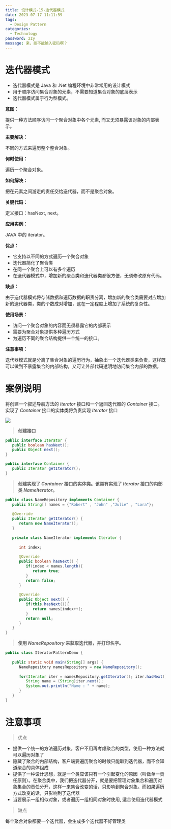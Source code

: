 ```yaml
---
title: 设计模式-15-迭代器模式
date: 2023-07-17 11:11:59
tags: 
  - Design Pattern
categories: 
  - Technology
password: zzy   
message: 亲，能不能输入密码啊？
---
```


# 迭代器模式

* 迭代器模式是 Java 和 .Net 编程环境中非常常用的设计模式
* 用于顺序访问集合对象的元素，不需要知道集合对象的底层表示
* 迭代器模式属于行为型模式。

**意图：**

提供一种方法顺序访问一个聚合对象中各个元素, 而又无须暴露该对象的内部表示。

**主要解决：**

不同的方式来遍历整个整合对象。

**何时使用：**

遍历一个聚合对象。

**如何解决：**

把在元素之间游走的责任交给迭代器，而不是聚合对象。

**关键代码：**

定义接口：hasNext, next。

**应用实例：**

JAVA 中的 iterator。

**优点：** 

* 它支持以不同的方式遍历一个聚合对象
* 迭代器简化了聚合类
* 在同一个聚合上可以有多个遍历
* 在迭代器模式中，增加新的聚合类和迭代器类都很方便，无须修改原有代码。

**缺点：**

由于迭代器模式将存储数据和遍历数据的职责分离，增加新的聚合类需要对应增加新的迭代器类，类的个数成对增加，这在一定程度上增加了系统的复杂性。

**使用场景：** 

* 访问一个聚合对象的内容而无须暴露它的内部表示
* 需要为聚合对象提供多种遍历方式
* 为遍历不同的聚合结构提供一个统一的接口。

**注意事项：**

迭代器模式就是分离了集合对象的遍历行为，抽象出一个迭代器类来负责，这样既可以做到不暴露集合的内部结构，又可让外部代码透明地访问集合内部的数据。

# 案例说明

将创建一个叙述导航方法的 *Iterator* 接口和一个返回迭代器的 *Container* 接口。实现了 *Container* 接口的实体类将负责实现 *Iterator* 接口 

![](https://cyan-images.oss-cn-shanghai.aliyuncs.com/images/04-design-pattern-2023-05-12-23.png)

> **创建接口**

```java
public interface Iterator {
   public boolean hasNext();
   public Object next();
}

public interface Container {
   public Iterator getIterator();
}
```

> **创建实现了 *Container* 接口的实体类。该类有实现了 *Iterator* 接口的内部类 *NameIterator*。** 

```java
public class NameRepository implements Container {
   public String[] names = {"Robert" , "John" ,"Julie" , "Lora"};
 
   @Override
   public Iterator getIterator() {
      return new NameIterator();
   }
 
   private class NameIterator implements Iterator {
 
      int index;
 
      @Override
      public boolean hasNext() {
         if(index < names.length){
            return true;
         }
         return false;
      }
 
      @Override
      public Object next() {
         if(this.hasNext()){
            return names[index++];
         }
         return null;
      }     
   }
}
```

> **使用 *NameRepository* 来获取迭代器，并打印名字。** 

```java
public class IteratorPatternDemo {
   
   public static void main(String[] args) {
      NameRepository namesRepository = new NameRepository();
 
      for(Iterator iter = namesRepository.getIterator(); iter.hasNext();){
         String name = (String)iter.next();
         System.out.println("Name : " + name);
      }  
   }
}
```

# 注意事项

> 优点

* 提供一个统一的方法遍历对象，客户不用再考虑聚合的类型，使用一种方法就可以遍历对象了
* 隐藏了聚合的内部结构，客户端要遍历聚合的时候只能取到迭代器，而不会知道聚合的具体组成
* 提供了一种设计思想，就是一个类应该只有一个引起变化的原因（叫做单一责任原则）。在聚合类中，我们把迭代器分开，就是要把管理对象集合和遍历对象集合的责任分开，这样一来集合改变的话，只影响到聚合对象。而如果遍历方式改变的话，只影响到了迭代器
* 当要展示一组相似对象，或者遍历一组相同对象时使用, 适合使用迭代器模式 

> 缺点 

每个聚合对象都要一个迭代器，会生成多个迭代器不好管理类 

